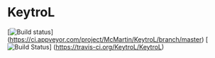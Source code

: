 # KeytroL

[![Build status](https://ci.appveyor.com/api/projects/status/github/KeytroL/KeytroL?branch=master&svg=true)]
(https://ci.appveyor.com/project/McMartin/KeytroL/branch/master)
[![Build Status](https://travis-ci.org/KeytroL/KeytroL.svg?branch=master)]
(https://travis-ci.org/KeytroL/KeytroL)
